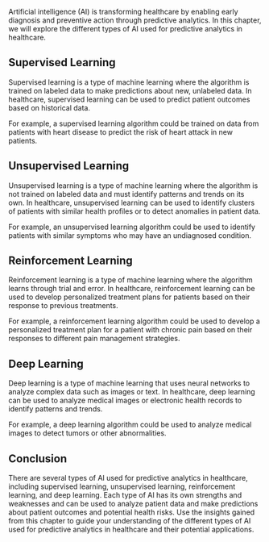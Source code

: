 

Artificial intelligence (AI) is transforming healthcare by enabling early diagnosis and preventive action through predictive analytics. In this chapter, we will explore the different types of AI used for predictive analytics in healthcare.

Supervised Learning
-------------------

Supervised learning is a type of machine learning where the algorithm is trained on labeled data to make predictions about new, unlabeled data. In healthcare, supervised learning can be used to predict patient outcomes based on historical data.

For example, a supervised learning algorithm could be trained on data from patients with heart disease to predict the risk of heart attack in new patients.

Unsupervised Learning
---------------------

Unsupervised learning is a type of machine learning where the algorithm is not trained on labeled data and must identify patterns and trends on its own. In healthcare, unsupervised learning can be used to identify clusters of patients with similar health profiles or to detect anomalies in patient data.

For example, an unsupervised learning algorithm could be used to identify patients with similar symptoms who may have an undiagnosed condition.

Reinforcement Learning
----------------------

Reinforcement learning is a type of machine learning where the algorithm learns through trial and error. In healthcare, reinforcement learning can be used to develop personalized treatment plans for patients based on their response to previous treatments.

For example, a reinforcement learning algorithm could be used to develop a personalized treatment plan for a patient with chronic pain based on their responses to different pain management strategies.

Deep Learning
-------------

Deep learning is a type of machine learning that uses neural networks to analyze complex data such as images or text. In healthcare, deep learning can be used to analyze medical images or electronic health records to identify patterns and trends.

For example, a deep learning algorithm could be used to analyze medical images to detect tumors or other abnormalities.

Conclusion
----------

There are several types of AI used for predictive analytics in healthcare, including supervised learning, unsupervised learning, reinforcement learning, and deep learning. Each type of AI has its own strengths and weaknesses and can be used to analyze patient data and make predictions about patient outcomes and potential health risks. Use the insights gained from this chapter to guide your understanding of the different types of AI used for predictive analytics in healthcare and their potential applications.
